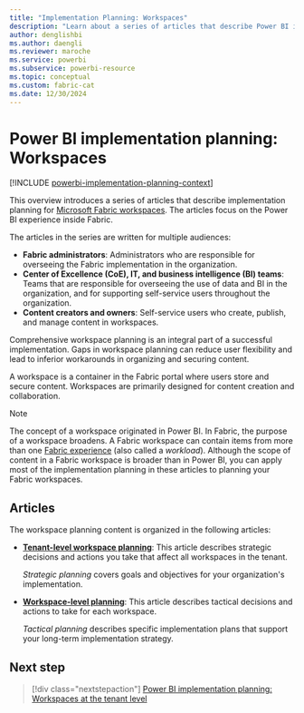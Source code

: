 ```yaml
---
title: "Implementation Planning: Workspaces"
description: "Learn about a series of articles that describe Power BI implementation planning for workspaces inside Microsoft Fabric."
author: denglishbi
ms.author: daengli
ms.reviewer: maroche
ms.service: powerbi
ms.subservice: powerbi-resource
ms.topic: conceptual
ms.custom: fabric-cat
ms.date: 12/30/2024
---
```


# Power BI implementation planning: Workspaces

[!INCLUDE [powerbi-implementation-planning-context](includes/powerbi-implementation-planning-context.md)]

This overview introduces a series of articles that describe implementation planning for [Microsoft Fabric workspaces](/fabric/fundamentals/workspaces). The articles focus on the Power BI experience inside Fabric.

The articles in the series are written for multiple audiences:

- **Fabric administrators**: Administrators who are responsible for overseeing the Fabric implementation in the organization.
- **Center of Excellence (CoE), IT, and business intelligence (BI) teams**: Teams that are responsible for overseeing the use of data and BI in the organization, and for supporting self-service users throughout the organization.
- **Content creators and owners**: Self-service users who create, publish, and manage content in workspaces.

Comprehensive workspace planning is an integral part of a successful implementation. Gaps in workspace planning can reduce user flexibility and lead to inferior workarounds in organizing and securing content.

A workspace is a container in the Fabric portal where users store and secure content. Workspaces are primarily designed for content creation and collaboration.

> [!NOTE]
> The concept of a workspace originated in Power BI. In Fabric, the purpose of a workspace broadens. A Fabric workspace can contain items from more than one [Fabric experience](/fabric/get-started/fabric-terminology) (also called a _workload_). Although the scope of content in a Fabric workspace is broader than in Power BI, you can apply most of the implementation planning in these articles to planning your Fabric workspaces.

## Articles

The workspace planning content is organized in the following articles:

- **[Tenant-level workspace planning](powerbi-implementation-planning-workspaces-tenant-level-planning.md)**: This article describes strategic decisions and actions you take that affect all workspaces in the tenant.

   _Strategic planning_ covers goals and objectives for your organization's implementation.
- **[Workspace-level planning](powerbi-implementation-planning-workspaces-workspace-level-planning.md)**: This article describes tactical decisions and actions to take for each workspace.

   _Tactical planning_ describes specific implementation plans that support your long-term implementation strategy.

## Next step

> [!div class="nextstepaction"]
> [Power BI implementation planning: Workspaces at the tenant level](powerbi-implementation-planning-workspaces-tenant-level-planning.md)
